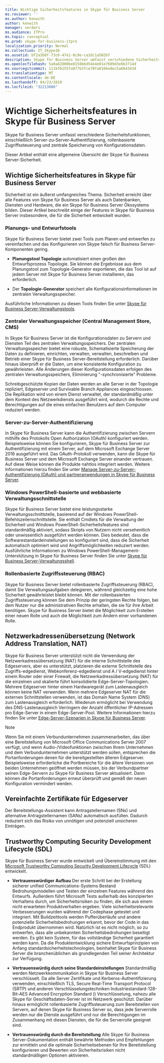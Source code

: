 ```yaml
---
title: Wichtige Sicherheitsfeatures in Skype für Business Server
ms.reviewer: ''
ms.author: kenwith
author: kenwith
manager: serdars
ms.audience: ITPro
ms.topic: conceptual
ms.prod: skype-for-business-itpro
localization_priority: Normal
ms.collection: IT_Skype16
ms.assetid: bf2a3b8f-73c6-47e1-8c9e-ca1dc1a502bf
description: Skype für Business Server umfasst verschiedene Sicherheitsfunktionen, einschließlich Server-zu-Server-Authentifizierung, rollenbasierte Zugriffssteuerung und zentrale Speicherung von Konfigurationsdaten.
ms.openlocfilehash: 5a0a82800be8158b6d54e4e01e7609d3e6b3714d
ms.sourcegitcommit: 111bf6255fa877b3fce70fa8166e8ec5a6643434
ms.translationtype: MT
ms.contentlocale: de-DE
ms.lasthandoff: 04/23/2019
ms.locfileid: "32213606"
---
```

# <a name="key-security-features-in-skype-for-business-server"></a>Wichtige Sicherheitsfeatures in Skype für Business Server
 
Skype für Business Server umfasst verschiedene Sicherheitsfunktionen, einschließlich Server-zu-Server-Authentifizierung, rollenbasierte Zugriffssteuerung und zentrale Speicherung von Konfigurationsdaten. 
  
Dieser Artikel enthält eine allgemeine Übersicht der Skype für Business Server-Sicherheit. 
  
## <a name="key-security-features-in-skype-for-business-server"></a>Wichtige Sicherheitsfeatures in Skype für Business Server

Sicherheit ist ein äußerst umfangreiches Thema. Sicherheit erreicht über alle Features von Skype für Business Server als auch Datenbanken, Diensten und Hardware, die ein Skype für Business Server Ökosystems bilden. Dieser Artikel beschreibt einige der Features in Skype für Business Server insbesondere, die für die Sicherheit entwickelt wurden.
  
### <a name="planning-and-design-tools"></a>Planungs- und Entwurfstools

Skype für Business Server bietet zwei Tools zum Planen und entwerfen zu vereinfachen und das Konfigurieren von Skype falsch für Business Server-Komponenten gering. 
  
- **Planungstool Topologie** automatisiert einen großen den Entwurfsprozess Topologie. Sie können die Ergebnisse aus dem Planungstool zum Topologie-Generator exportieren, die das Tool ist auf jedem Server mit Skype für Business Server installieren, das erforderlich.
    
- Der **Topologie-Generator** speichert alle Konfigurationsinformationen im zentralen Verwaltungsspeicher.
    
Ausführliche Informationen zu diesen Tools finden Sie unter [Skype für Business Server-Verwaltungstools](../../management-tools/management-tools.md).
  
### <a name="central-management-store"></a>Zentraler Verwaltungsspeicher (Central Management Store, CMS)

In Skype für Business Server ist die Konfigurationsdaten zu Servern und Diensten Teil des zentralen Verwaltungsspeichers. Der zentralen Verwaltungsspeicher bietet eine robuste, Schematisierte Speicherung der Daten zu definieren, einrichten, verwalten, verwalten, beschreiben und Betrieb einer Skype für Business Server-Bereitstellung erforderlich. Darüber hinaus überprüft er die Daten, um eine konsistente Konfiguration zu gewährleisten. Alle Änderungen dieser Konfigurationsdaten erfolgen des zentralen Verwaltungsspeichers, Eliminierung "-synchronisierte" Probleme. 
  
Schreibgeschützte Kopien der Daten werden an alle Server in der Topologie repliziert, Edgeserver und Survivable Branch Appliances eingeschlossen. Die Replikation wird von einem Dienst verwaltet, der standardmäßig unter dem Kontext des Netzwerkdiensts ausgeführt wird, wodurch die Rechte und Berechtigungen auf die eines einfachen Benutzers auf dem Computer reduziert werden. 
  
### <a name="server-to-server-authentication"></a>Server-zu-Server-Authentifizierung

In Skype für Business Server kann die Authentifizierung zwischen Servern mithilfe des Protokolls Open Authorization (OAuth) konfiguriert werden. Beispielsweise können Sie konfigurieren, Skype für Business Server zur Authentifizierung mit einem Server, auf dem Microsoft Exchange Server 2016 ausgeführt wird. Das OAuth-Protokoll verwenden, kann die Skype für Business Server und dem Microsoft Exchange Server einander vertrauen. Auf diese Weise können die Produkte nahtlos integriert werden. Weitere Informationen hierzu finden Sie unter [Manage Server-zu-Server-Authentifizierung (OAuth) und partneranwendungen in Skype für Business Server](../../manage/authentication/server-to-server-and-partner-applications.md).
  
### <a name="windows-powershell-based-management-and-web-based-management-interface"></a>Windows PowerShell-basierte und webbasierte Verwaltungsschnittstelle

Skype für Business Server bietet eine leistungsstarke Verwaltungsschnittstelle, basierend auf der Windows PowerShell-Befehlszeilenschnittstelle. Sie enthält Cmdlets für die Verwaltung der Sicherheit und Windows PowerShell-Sicherheitsfeatures sind standardmäßig aktiviert, sodass Skripts von Nutzern nicht versehentlich oder unwissentlich ausgeführt werden können. Dies bedeutet, dass die Softwarestandardeinstellungen so konfiguriert sind, dass die Sicherheit automatisch optimiert wird und Angriffsmöglichkeiten reduziert werden. Ausführliche Informationen zu Windows PowerShell-Management-Unterstützung in Skype für Business Server finden Sie unter [Skype für Business Server-Verwaltungsshell](../../manage/management-shell.md). 
  
### <a name="role-based-access-control-rbac"></a>Rollenbasierte Zugriffssteuerung (RBAC)

Skype für Business Server bietet rollenbasierte Zugriffssteuerung (RBAC), damit Sie Verwaltungsaufgaben delegieren, während gleichzeitig eine hohe Sicherheit gewährleistet bleibt können. Mit der rollenbasierten Zugriffssteuerung können Sie dem Prinzip der geringsten Rechte folgen, bei dem Nutzer nur die administrativen Rechte erhalten, die sie für ihre Arbeit benötigen. Skype für Business Server bietet die Möglichkeit zum Erstellen einer neuen Rolle und auch die Möglichkeit zum Ändern einer vorhandenen Rolle. 
  
## <a name="network-address-translation-nat"></a>Netzwerkadressenübersetzung (Network Address Translation, NAT)

Skype für Business Server unterstützt nicht die Verwendung der Netzwerkadressübersetzung (NAT) für die interne Schnittstelle des Edgeservers, aber es unterstützt, platzieren die externe Schnittstelle des Zugriffs-edgedienst, Webkonferenz-edgedienst und A / V-edgedienst hinter einem Router oder einer Firewall, die Netzwerkadressübersetzung (NAT) für die einzelnen und skalierte führt konsolidierte Edge-Server-Topologien. Mehrere Edgeserver hinter einem Hardwaregerät zum Lastenausgleich können keine NAT verwenden. Wenn mehrere Edgeserver NAT für die externen Schnittstellen verwenden, ist das Domain Name System (DNS) zum Lastenausgleich erforderlich. Wiederum ermöglicht bei Verwendung des DNS-Lastenausgleich Verringern der Anzahl öffentlicher IP-Adressen pro Edge-Server in einem Edge-Server-Pool. Weitere Informationen hierzu finden Sie unter [Edge-Server-Szenarien in Skype für Business Server](../../plan-your-deployment/edge-server-deployments/scenarios.md).
  
> [!NOTE]
> Wenn Sie mit einem Verbundunternehmen zusammenarbeiten, das über eine Bereitstellung von Microsoft Office Communications Server 2007 verfügt, und wenn Audio-/Videofunktionen zwischen Ihrem Unternehmen und dem Verbundunternehmen unterstützt werden sollen, entsprechen die Portanforderungen denen für die bereitgestellten älteren Edgeserver. Beispielsweise erforderliche die Portbereiche für die ältere Versionen von beiden Unternehmen geöffnet werden müssen, bis der Verbundpartner seinen Edge-Servern zu Skype für Business Server aktualisiert. Dann können die Portanforderungen erneut überprüft und gemäß der neuen Konfiguration vermindert werden. 
  
## <a name="simplified-certificates-for-edge-servers"></a>Vereinfachte Zertifikate für Edgeserver

Der Bereitstellungs-Assistent kann Antragstellernamen (SNs) und alternative Antragstellernamen (SANs) automatisch ausfüllen. Dadurch reduziert sich das Risiko von unnötigen und potenziell unsicheren Einträgen.
  
## <a name="trustworthy-computing-security-development-lifecycle-sdl"></a>Trustworthy Computing Security Development Lifecycle (SDL)

Skype für Business Server wurde entwickelt und Übereinstimmung mit den [Microsoft Trustworthy Computing Security Development Lifecycle](https://go.microsoft.com/fwlink/p/?linkid=68761) (SDL) entwickelt.
  
- **Vertrauenswürdiger Aufbau** Der erste Schritt bei der Erstellung sicherer unified Communications-Systems Bestand Bedrohungsmodellen und Testen der einzelnen Features während des Entwurfs. Außerdem führt Microsoft Tests außerhalb des konzipierten Verhaltens durch, um Sicherheitsrisiken zu finden, die sich aus einem nicht erwarteten Produktverhalten ergeben. Viele sicherheitsrelevante Verbesserungen wurden während der Codephase getestet und integriert. Mit Buildzeittools werden Pufferüberläufe und andere potenzielle Sicherheitsbedrohungen erkannt, bevor der Code in das Endprodukt übernommen wird. Natürlich ist es nicht möglich, so zu entwerfen, dass alle unbekannten Sicherheitsbedrohungen beseitigt werden. Es gibt kein System, für das vollständige Sicherheit garantiert werden kann. Da die Produktentwicklung sichere Entwurfsprinzipien von Anfang standardsicherheitstechnologien, beinhaltet Skype für Business Server die branchenüblichen als grundlegenden Teil seiner Architektur zur Verfügung.
    
- **Vertrauenswürdig durch seine Standardeinstellungen** Standardmäßig werden Netzwerkkommunikation in Skype für Business Server verschlüsselt. Da alle Server Zertifikate und Kerberos-Authentifizierung verwenden, einschließlich TLS, Secure Real-Time Transport Protocol (SRTP) und anderen Verschlüsselungstechniken Industriestandard-128-Bit-AES Advanced Encryption Standard () Verschlüsselung, nahezu alle Skype für Geschäftsdaten-Server ist im Netzwerk geschützt. Darüber hinaus ermöglicht rollenbasierte Zugriffssteuerung zum Bereitstellen von Servern, auf denen Skype für Business Server so, dass jede Serverrolle werden nur die Dienste ausgeführt und nur die Berechtigungen im Zusammenhang mit diesen Diensten, die für die Serverrolle geeignet sind.
    
- **Vertrauenswürdig durch die Bereitstellung** Alle Skype für Business Server-Dokumentation enthält bewährte Methoden und Empfehlungen zur ermitteln und die optimale Sicherheitsebenen für Ihre Bereitstellung konfigurieren und Bewerten von Sicherheitsrisiken nicht standardmäßigen Optionen aktivieren.
    

